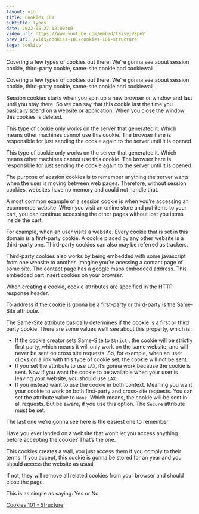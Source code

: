 ```yaml
---
layout: vid
title: Cookies 101
subtitle: Types
date: 2022-05-27 12:00:00
video_url: https://www.youtube.com/embed/tSisyjVEpeY
prev_url: /vids/cookies-101/cookies-101-structure
tags: cookies
---
```


Covering a few types of cookies out there. We’re gonna see about session cookie, third-party cookie, same-site cookie and cookiewall.

Covering a few types of cookies out there. We’re gonna see about session cookie, third-party cookie, same-site cookie and cookiewall.

Session cookies starts when you spin up a new browser or window and last until you stay there. So we can say that this cookie last the time you basically spend on a website or application. When you close the window this cookies is deleted.

This type of cookie only works on the server that generated it. Which means other machines cannot use this cookie. The browser here is responsible for just sending the cookie again to the server until it is opened.

This type of cookie only works on the server that generated it. Which means other machines cannot use this cookie. The browser here is responsible for just sending the cookie again to the server until it is opened.

The purpose of session cookies is to remember anything the server wants when the user is moving between web pages. Therefore, without session cookies, websites have no memory and could not handle that.

A most common example of a session cookie is when you’re accessing an ecommerce website. When you visit an online store and put items to your cart, you can continue accessing the other pages without lost you items inside the cart.

For example, when an user visits a website. Every cookie that is set in this domain is a first-party cookie. A cookie placed by any other website is a third-party one. Third-party cookies can also may be referred as trackers.

Third-party cookies also works by being embedded with some javascript from one website to another. Imagine you’re acessing a contact page of some site. The contact page has a google maps embedded address. This embedded part insert cookies on your browser.

When creating a cookie, cookie attributes are specified in the HTTP response header.

To address if the cookie is gonna be a first-party or third-party is the Same-Site attribute.

The Same-Site attribute basically determines if the cookie is a first or third party cookie. There are some values we’ll see about this property, which is:

- If the cookie creator sets Same-Site to `Strict` , the cookie will be strictly first party, which means it will only work on the same website, and will never be sent on cross site requests. So, for example, when an user clicks on a link with this type of cookie set, the cookie will not be sent.
- If you set the attribute to use `LAX`, it’s gonna work because the cookie is sent. Now if you want the cookie to be available when your user is leaving your website, you should use `LAX`.
- If you instead want to use the cookie in both context. Meaning you want your cookie to work on both first-party and cross-site requests. You can set the attribute value to `None`. Which means, the cookie will be sent in all requests. But be aware, if you use this option. The `Secure` attribute must be set.

The last one we’re gonna see here is the easiest one to remember.

Have you ever landed on a website that won’t let you access anything before accepting the cookie? That’s the one.

This cookies creates a wall, you just access them if you comply to their terms. If you accept, this cookie is gonna be stored for an year and you should access the website as usual.

If not, they will remove all related cookies from your browser and should close the page.

This is as simple as saying: Yes or No.

<section class="post-prev-next">
  <a href="{{page.prev_url}}">
    <span class="chevron left" /> Cookies 101 - Structure
  </a>

  <a href="{{page.next_url}}"></a>
</section>